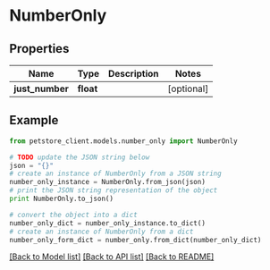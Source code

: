 # NumberOnly


## Properties

Name | Type | Description | Notes
------------ | ------------- | ------------- | -------------
**just_number** | **float** |  | [optional] 

## Example

```python
from petstore_client.models.number_only import NumberOnly

# TODO update the JSON string below
json = "{}"
# create an instance of NumberOnly from a JSON string
number_only_instance = NumberOnly.from_json(json)
# print the JSON string representation of the object
print NumberOnly.to_json()

# convert the object into a dict
number_only_dict = number_only_instance.to_dict()
# create an instance of NumberOnly from a dict
number_only_form_dict = number_only.from_dict(number_only_dict)
```
[[Back to Model list]](../README.md#documentation-for-models) [[Back to API list]](../README.md#documentation-for-api-endpoints) [[Back to README]](../README.md)


